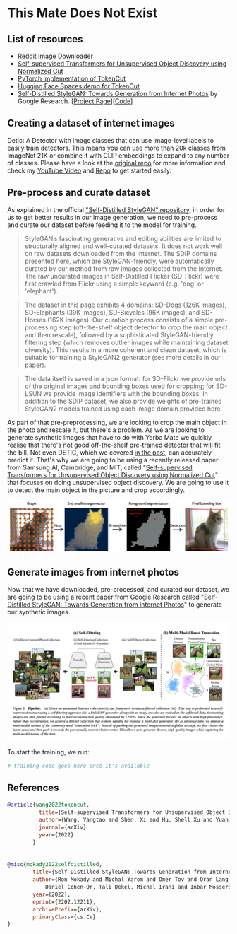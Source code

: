 # This Mate Does Not Exist



## List of resources

- [Reddit Image Downloader](https://github.com/gwenya/reddit-image-downloader)
- [Self-supervised Transformers for Unsupervised Object Discovery using Normalized Cut](https://arxiv.org/pdf/2202.11539.pdf)
- [PyTorch implementation of TokenCut](https://github.com/YangtaoWANG95/TokenCut)
- [Hugging Face Spaces demo for TokenCut](https://huggingface.co/spaces/akhaliq/TokenCut)
- [Self-Distilled StyleGAN: Towards Generation from Internet Photos](https://arxiv.org/abs/2202.12211) by Google Research. [[Project Page](https://self-distilled-stylegan.github.io/)][[Code](https://github.com/self-distilled-stylegan/self-distilled-internet-photos)]

## Creating a dataset of internet images

Detic: A Detector with image classes that can use image-level labels to easily train detectors. This means you can use more than 20k classes from ImageNet 21K or combine it with CLIP embeddings to expand to any number of classes. Please have a look at the [original repo](https://github.com/facebookresearch/Detic) for more information and check my [YouTube Video](https://www.youtube.com/watch?v=Xw2icCN5ZpM) and [Repo](https://github.com/machinelearnear/detic-detecting-20k-classes-using-image-level-supervision) to get started easily.

## Pre-process and curate dataset
As explained in the official ["Self-Distilled StyleGAN" repository](https://github.com/self-distilled-stylegan/self-distilled-internet-photos), in order for us to get better results in our image generation, we need to pre-process and curate our dataset before feeding it to the model for training.

> StyleGAN’s fascinating generative and editing abilities are limited to structurally aligned and well-curated datasets. It does not work well on raw datasets downloaded from the Internet. The SDIP domains presented here, which are StyleGAN-friendly, were automatically curated by our method from raw images collected from the Internet. The raw uncurated images in Self-Distilled Flicker (SD-Flickr) were first crawled from Flickr using a simple keyword (e.g. 'dog' or 'elephant').

> The dataset in this page exhibits 4 domains: SD-Dogs (126K images), SD-Elephants (39K images), SD-Bicycles (96K images), and SD-Horses (162K images). Our curation process consists of a simple pre-processing step (off-the-shelf object detector to crop the main object and then rescale), followed by a sophisticated StyleGAN-friendly filtering step (which removes outlier images while maintaining dataset diversity). This results in a more coherent and clean dataset, which is suitable for training a StyleGAN2 generator (see more details in our paper).

> The data itself is saved in a json format: for SD-Flickr we provide urls of the original images and bounding boxes used for cropping; for SD-LSUN we provide image identifiers with the bounding boxes. In addition to the SDIP dataset, we also provide weights of pre-trained StyleGAN2 models trained using each image domain provided here.

As part of that pre-preprocessing, we are looking to crop the main object in the photo and rescale it, but there's a problem. As we are looking to generate synthetic images that have to do with Yerba Mate we quickly realise that there's not good off-the-shelf pre-trained detector that will fit the bill. Not even DETIC, which we covered [in the past](https://github.com/machinelearnear/detic-detecting-20k-classes-using-image-level-supervision), can accurately predict it. That's why we are going to be using a recently released paper from Samsung AI, Cambridge, and MIT, called "[Self-supervised Transformers for Unsupervised Object Discovery using Normalized Cut](https://arxiv.org/pdf/2202.11539.pdf)" that focuses on doing unsupervised object discovery. We are going to use it to detect the main object in the picture and crop accordingly.

![Transformers for Unsupervised Object Discovery using Normalized Cut](examples/overview-tokencut.png)

## Generate images from internet photos
Now that we have downloaded, pre-processed, and curated our dataset, we are going to be using a recent paper from Google Research called "[Self-Distilled StyleGAN: Towards Generation from Internet Photos](https://arxiv.org/abs/2202.12211)" to generate our synthetic images.

![Self-Distilled StyleGAN](examples/overview-self-distilled-stylegan.png)

To start the training, we run:

```python
# training code goes here once it's available
```

## References

```bibtex
@article{wang2022tokencut,
          title={Self-supervised Transformers for Unsupervised Object Discovery using Normalized Cut},
          author={Wang, Yangtao and Shen, Xi and Hu, Shell Xu and Yuan, Yuan and Crowley, James and Vaufreydaz, Dominique},
          journal={arXiv}
          year={2022}
        }
        

@misc{mokady2022selfdistilled, 
        title={Self-Distilled StyleGAN: Towards Generation from Internet Photos},
        author={Ron Mokady and Michal Yarom and Omer Tov and Oran Lang and 
            Daniel Cohen-Or, Tali Dekel, Michal Irani and Inbar Mosseri},
        year={2022},
        eprint={2202.12211}, 
        archivePrefix={arXiv}, 
        primaryClass={cs.CV} 
}
```
